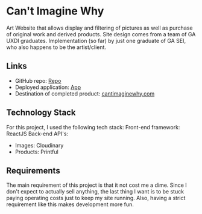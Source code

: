 

# Can't Imagine Why
Art Website that allows display and filtering of pictures as well as purchase of original work and derived products.
Site design comes from a team of GA UXDI graduates. Implementation (so far) by just one graduate of GA SEI, who also happens to be the artist/client.

## Links
* GitHub repo: [Repo](https://github.com/acharliekelly/cantimaginewhy)
* Deployed application: [App](https://acharliekelly.github.io/cantimaginewhy)
* Destination of completed product: [cantimaginewhy.com](http://cantimaginewhy.com)

## Technology Stack

For this project, I used the following tech stack:
Front-end framework: ReactJS
Back-end API's: 
* Images: Cloudinary
* Products: Printful

## Requirements

The main requirement of this project is that it not cost me a dime. Since I don't expect to actually sell anything, the last thing I want is to be stuck paying operating costs just to keep my site running. Also, having a strict requirement like this makes development more fun.


